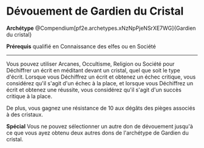 # Dévouement de Gardien du Cristal

<p><strong>Archétype</strong> @Compendium[pf2e.archetypes.xNzNpPjeNSrXE7WG]{Gardien du cristal}</p>
<p><strong>Prérequis</strong> qualifié en Connaissance des elfes ou en Société</p>
<hr>
<p>Vous pouvez utiliser Arcanes, Occultisme, Religion ou Société pour Déchiffrer un écrit en méditant devant un cristal, quel que soit le type d'écrit. Lorsque vous Déchiffrez un écrit et obtenez un échec critique, vous considérez qu'il s'agit d'un échec à la place, et lorsque vous Déchiffrez un écrit et obtenez une réussite, vous considérez qu'il s'agit d'un succès critique à la place.</p>
<p>De plus, vous gagnez une résistance de 10 aux dégâts des pièges associés à des cristaux.</p>
<p><strong>Spécial</strong> Vous ne pouvez sélectionner un autre don de dévouement jusqu'à ce que vous ayez obtenu deux autres dons de l'archétype de Gardien du cristal.</p>